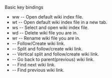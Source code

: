 Basic key bindings

-  <Leader>ww -- Open default wiki index file.
-  <Leader>wt -- Open default wiki index file in a new tab.
-  <Leader>ws -- Select and open wiki index file.
-  <Leader>wd -- Delete wiki file you are in.
-  <Leader>wr -- Rename wiki file you are in.
-  <Enter> -- Follow/Create wiki link.
-  <Shift-Enter> -- Split and follow/create wiki link.
-  <Ctrl-Enter> -- Vertical split and follow/create wiki link.
-  <Backspace> -- Go back to parent(previous) wiki link.
-  <Tab> -- Find next wiki link.
-  <Shift-Tab> -- Find previous wiki link.
